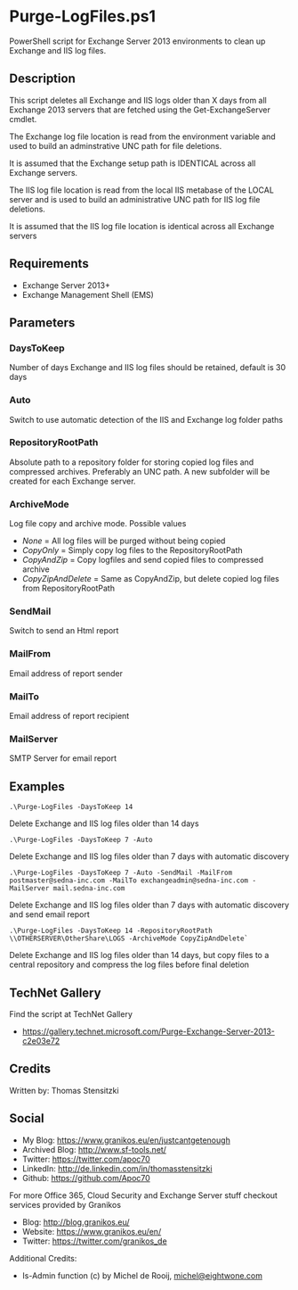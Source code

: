 # Purge-LogFiles.ps1
PowerShell script for Exchange Server 2013 environments to clean up Exchange and IIS log files.

## Description
This script deletes all Exchange and IIS logs older than X days from all Exchange 2013 servers that are fetched using the Get-ExchangeServer cmdlet.

The Exchange log file location is read from the environment variable and used to build an adminstrative UNC path for file deletions.

It is assumed that the Exchange setup path is IDENTICAL across all Exchange servers.

The IIS log file location is read from the local IIS metabase of the LOCAL server and is used to build an administrative UNC path for IIS log file deletions.

 
It is assumed that the IIS log file location is identical across all Exchange servers

## Requirements

- Exchange Server 2013+
- Exchange Management Shell (EMS)

## Parameters
### DaysToKeep
Number of days Exchange and IIS log files should be retained, default is 30 days

### Auto
Switch to use automatic detection of the IIS and Exchange log folder paths

### RepositoryRootPath
Absolute path to a repository folder for storing copied log files and compressed archives. Preferably an UNC path. A new subfolder will be created for each Exchange server.

### ArchiveMode
Log file copy and archive mode. Possible values

* _None_ = All log files will be purged without being copied 
* _CopyOnly_ = Simply copy log files to the RepositoryRootPath
* _CopyAndZip_ = Copy logfiles and send copied files to compressed archive
* _CopyZipAndDelete_ = Same as CopyAndZip, but delete copied log files from RepositoryRootPath

### SendMail
Switch to send an Html report

### MailFrom
Email address of report sender

### MailTo
Email address of report recipient

### MailServer
SMTP Server for email report

## Examples
```
.\Purge-LogFiles -DaysToKeep 14
```
Delete Exchange and IIS log files older than 14 days

```
.\Purge-LogFiles -DaysToKeep 7 -Auto
```
Delete Exchange and IIS log files older than 7 days with automatic discovery

```
.\Purge-LogFiles -DaysToKeep 7 -Auto -SendMail -MailFrom postmaster@sedna-inc.com -MailTo exchangeadmin@sedna-inc.com -MailServer mail.sedna-inc.com 
```
Delete Exchange and IIS log files older than 7 days with automatic discovery and send email report

```
.\Purge-LogFiles -DaysToKeep 14 -RepositoryRootPath \\OTHERSERVER\OtherShare\LOGS -ArchiveMode CopyZipAndDelete`
```
Delete Exchange and IIS log files older than 14 days, but copy files to a central repository and compress the log files before final deletion

## TechNet Gallery
Find the script at TechNet Gallery
* https://gallery.technet.microsoft.com/Purge-Exchange-Server-2013-c2e03e72


## Credits
Written by: Thomas Stensitzki

## Social

* My Blog: https://www.granikos.eu/en/justcantgetenough
* Archived Blog:	http://www.sf-tools.net/
* Twitter:	https://twitter.com/apoc70
* LinkedIn:	http://de.linkedin.com/in/thomasstensitzki
* Github:	https://github.com/Apoc70

For more Office 365, Cloud Security and Exchange Server stuff checkout services provided by Granikos

* Blog:     http://blog.granikos.eu/
* Website:	https://www.granikos.eu/en/
* Twitter:	https://twitter.com/granikos_de

Additional Credits:
* Is-Admin function (c) by Michel de Rooij, michel@eightwone.com
